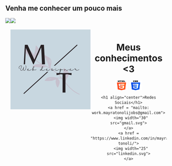 ## Venha me conhecer um pouco mais
<div>
  
  <img align="left" height="160em" src="https://github-readme-stats.vercel.app/api/top-langs/?username=MayraTonoli&layout=compact&langs_count=16&theme=buefy"/>
  <img  height="160em" src="https://github-readme-stats.vercel.app/api?username=MayraTonoli&show_icons=true&theme=buefy&include_all_commits=true&count_private=true"/>
  
</div>

  <div align="center">
    <div style="display: inline_block"><br>
      	<img align="left" height="250" alt="logo" src="M.png">
      <h1 align="center"> Meus conhecimentos <3</h1>
         <img align="center" height="30" width="40" alt="html-icon" src="html-5.png">
      	<img align="center" height="30" width="40" alt="css-icon" src="css-3.png">
     </div>
   
    <h1 align="center">Redes Sociais</h1>
    <a href = "mailto: work.mayratonolijobs@gmail.com">
      <img width="30" src="gmail.svg">
    </a>
    <a href = "https://www.linkedin.com/in/mayra-tonoli/">
      <img width="25" src="linkedin.svg">
    </a>
   <!-- <a href = "https://www.youtube.com/channel/UCd5Ivcm28R1C3fCQKbOx2cg">
      <img width="35" src="youtube.svg">
    </a>
    <a href = "https://www.instagram.com/devparadev/">
      <img width="25" src="instagram.png"> 
    </a> -->

